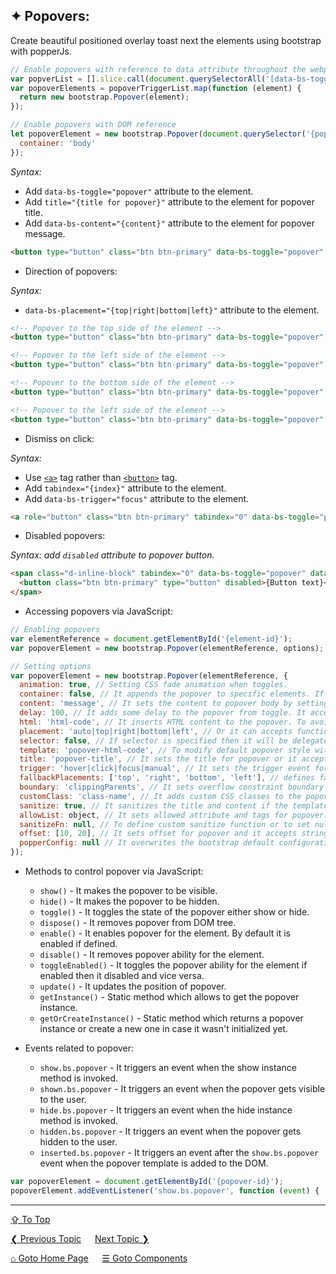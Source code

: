 ## &#10022; Popovers:
Create beautiful positioned overlay toast next the elements using bootstrap with popperJs.

```javascript
// Enable popovers with reference to data attribute throughout the webpages
var popverList = [].slice.call(document.querySelectorAll('[data-bs-toggle="popover"]'));
var popoverElements = popoverTriggerList.map(function (element) {
  return new bootstrap.Popover(element);
});

// Enable popovers with DOM reference
let popoverElement = new bootstrap.Popover(document.querySelector('{popover-reference}'), {
  container: 'body'
});
```

*Syntax:*
  - Add `data-bs-toggle="popover"` attribute to the element.
  - Add `title="{title for popover}"` attribute to the element for popover title.
  - Add `data-bs-content="{content}"` attribute to the element for popover message.

```html
<button type="button" class="btn btn-primary" data-bs-toggle="popover" title="{Popover title}" data-bs-content="{Popover message}">{Button text}</button>
```

- Direction of popovers:

*Syntax:*
  - `data-bs-placement="{top|right|bottom|left}"` attribute to the element.

```html
<!-- Popover to the top side of the element -->
<button type="button" class="btn btn-primary" data-bs-toggle="popover" title="{Popover title}" data-bs-content="{Popover message}" data-bs-placement="top">{Button text}</button>

<!-- Popover to the left side of the element -->
<button type="button" class="btn btn-primary" data-bs-toggle="popover" title="{Popover title}" data-bs-content="{Popover message}" data-bs-placement="left">{Button text}</button>

<!-- Popover to the bottom side of the element -->
<button type="button" class="btn btn-primary" data-bs-toggle="popover" title="{Popover title}" data-bs-content="{Popover message}" data-bs-placement="bottom">{Button text}</button>

<!-- Popover to the left side of the element -->
<button type="button" class="btn btn-primary" data-bs-toggle="popover" title="{Popover title}" data-bs-content="{Popover message}" data-bs-placement="left">{Button text}</button>

```

- Dismiss on click:

*Syntax:* 
  - Use [`<a>`](https://github.com/ag-sanjjeev/HTML-Notes/blob/master/tags/a-tag.md) tag rather than [`<button>`](https://github.com/ag-sanjjeev/HTML-Notes/blob/master/tags/button-tag.md) tag.
  - Add `tabindex="{index}"` attribute to the element. 
  - Add `data-bs-trigger="focus"` attribute to the element.

```html
<a role="button" class="btn btn-primary" tabindex="0" data-bs-toggle="popover" data-bs-trigger="focus" title="{Popover title}" data-bs-content="{Popover message}">{Link text}</a>
```

- Disabled popovers:

*Syntax: add `disabled` attribute to popover button.*

```html
<span class="d-inline-block" tabindex="0" data-bs-toggle="popover" data-bs-trigger="hover focus" title="{Popover title}" data-bs-content="{Popover message}">
  <button class="btn btn-primary" type="button" disabled>{Button text}</button>
</span>
```

- Accessing popovers via JavaScript:
```javascript
// Enabling popovers
var elementReference = document.getElementById('{element-id}');
var popoverElement = new bootstrap.Popover(elementReference, options);

// Setting options
var popoverElement = new bootstrap.Popover(elementReference, {
  animation: true, // Setting CSS fade animation when toggles.
  container: false, // It appends the popover to specific elements. If container: 'body' then it will trigger near to the element and it accepts DOM reference to append to it.
  content: 'message', // It sets the content to popover body by setting string or DOM reference or function.
  delay: 100, // It adds some delay to the popover from toggle. It accepts milli-seconds in number or object in this format delay: {"show" : 100, "hide": 200}.
  html: 'html-code', // It inserts HTML content to the popover. To avoid set false.
  placement: 'auto|top|right|bottom|left', // Or it can accepts function to determine the placement.
  selector: false, // If selector is specified then it will be delegated to it.
  template: 'popover-html-code', // To modify default popover style with template.
  title: 'popover-title', // It sets the title for popover or it accepts DOM reference or function.
  trigger: 'hover|click|focus|manual', // It sets the trigger event for popover and multiple event can be attached by space separated.
  fallbackPlacements: ['top', 'right', 'bottom', 'left'], // defines fallback placements in an array.
  boundary: 'clippingParents', // It sets overflow constraint boundary of popover. By default, it is 'clippingParents' and accepts DOM reference.
  customClass: 'class-name', // It adds custom CSS classes to the popover.
  sanitize: true, // It sanitizes the title and content if the template is given.
  allowList: object, // It sets allowed attribute and tags for popover.
  sanitizeFn: null, // To define custom sanitize function or to set null for it.
  offset: [10, 20], // It sets offset for popover and it accepts string or array or function.
  popperConfig: null // It overwrites the bootstrap default configuration for popper. It accepts null or object or function. 
});
```

- Methods to control popover via JavaScript:
  - `show()` - It makes the popover to be visible.
  - `hide()` - It makes the popover to be hidden.
  - `toggle()` - It toggles the state of the popover either show or hide.
  - `dispose()` - It removes popover from DOM tree.
  - `enable()` - It enables popover for the element. By default it is enabled if defined.
  - `disable()` - It removes popover ability for the element.
  - `toggleEnabled()` - It toggles the popover ability for the element if enabled then it disabled and vice versa.
  - `update()` - It updates the position of popover.
  - `getInstance()` - Static method which allows to get the popover instance.
  - `getOrCreateInstance()` - Static method which returns a popover instance or create a new one in case it wasn't initialized yet.

- Events related to popover:
  - `show.bs.popover` - It triggers an event when the show instance method is invoked.
  - `shown.bs.popover` - It triggers an event when the popover gets visible to the user.  
  - `hide.bs.popover` - It triggers an event when the hide instance method is invoked.
  - `hidden.bs.popover` - It triggers an event when the popover gets hidden to the user.  
  - `inserted.bs.popover` - It triggers an event after the `show.bs.popover` event when the popover template is added to the DOM.  

```javascript
var popoverElement = document.getElementById('{popover-id}');
popoverElement.addEventListener('show.bs.popover', function (event) { ... });
```


---
[&#8682; To Top](#-popovers)

[&#10094; Previous Topic](./components.pagination.md) &emsp; [Next Topic &#10095;](./components.progress-bars.md)

[&#8962; Goto Home Page](../../README.md) &emsp; [&#9776; Goto Components](./components.md)